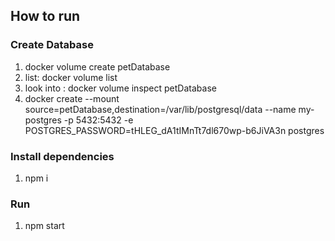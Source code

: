 ## How to run
### Create Database
1. docker volume create petDatabase
2. list: docker volume list
3. look into : docker volume inspect petDatabase
4. docker create --mount source=petDatabase,destination=/var/lib/postgresql/data --name my-postgres -p 5432:5432  -e POSTGRES_PASSWORD=tHLEG_dA1tIMnTt7dl670wp-b6JiVA3n postgres

### Install dependencies
1. npm i

### Run 
1. npm start